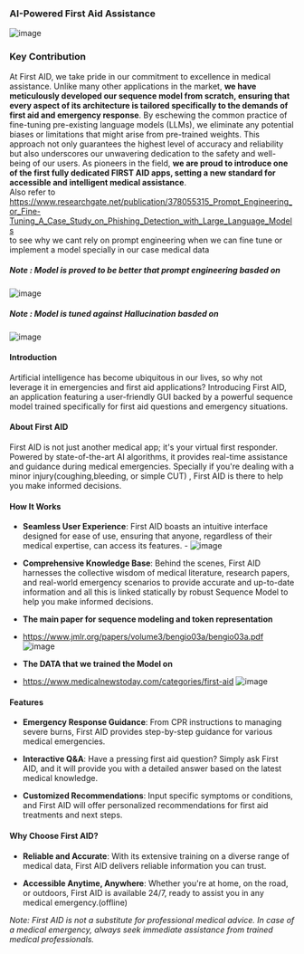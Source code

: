 ### AI-Powered First Aid Assistance       
![image](https://github.com/zbeeb1/Firs_AId-1.0-sequence-to-sequence-/assets/134772110/805dd34e-f7c1-4f39-bf91-ade0d906398e)

### Key Contribution  
At First AID, we take pride in our commitment to excellence in medical assistance. Unlike many other applications in the market, **we have meticulously developed our sequence model from scratch, ensuring that every aspect of its architecture is tailored specifically to the demands of first aid and emergency response**. By eschewing the common practice of fine-tuning pre-existing language models (LLMs), we eliminate any potential biases or limitations that might arise from pre-trained weights. This approach not only guarantees the highest level of accuracy and reliability but also underscores our unwavering dedication to the safety and well-being of our users. As pioneers in the field, **we are proud to introduce one of the first fully dedicated FIRST AID apps, setting a new standard for accessible and intelligent medical assistance**.   
Also refer to https://www.researchgate.net/publication/378055315_Prompt_Engineering_or_Fine-Tuning_A_Case_Study_on_Phishing_Detection_with_Large_Language_Models   
to see why we cant rely on prompt engineering when we can fine tune or implement a model specially in our case medical data   
##### Note : Model is proved to be better that prompt engineering basded on 

![image](https://github.com/zbeeb1/Firs_AId-1.0/assets/134772110/b4541e96-a4b5-48b8-b10f-197b686079aa)


##### Note : Model is tuned against Hallucination basded on 
![image](https://github.com/zbeeb1/Firs_AId-1.0-sequence-to-sequence-/assets/134772110/d784ead6-46f5-4044-beb5-94e7386f0470)


#### Introduction

Artificial intelligence has become ubiquitous in our lives, so why not leverage it in emergencies and first aid applications? Introducing First AID, an application featuring a user-friendly GUI backed by a powerful sequence model trained specifically for first aid questions and emergency situations.

#### About First AID

First AID is not just another medical app; it's your virtual first responder. Powered by state-of-the-art AI algorithms, it provides real-time assistance and guidance during medical emergencies. Specially if  you're dealing with a minor injury(coughing,bleeding, or simple CUT) , First AID is there to help you make informed decisions.

#### How It Works

- **Seamless User Experience**: First AID boasts an intuitive interface designed for ease of use, ensuring that anyone, regardless of their medical expertise, can access its features.
            - ![image](https://github.com/zbeeb1/Firs_AId-1.0/assets/134772110/d372ab70-dea1-4ca3-938e-8bea378ced18)

  
- **Comprehensive Knowledge Base**: Behind the scenes, First AID harnesses the collective wisdom of medical literature, research papers, and real-world emergency scenarios to provide accurate and up-to-date information and all this is linked statically by robust Sequence Model to help you make informed decisions.
- **The main paper for sequence modeling and token representation**
- https://www.jmlr.org/papers/volume3/bengio03a/bengio03a.pdf
![image](https://github.com/zbeeb1/Firs_AId-1.0-sequence-to-sequence-/assets/134772110/c5279ec1-5d92-4568-a567-3cc99909058d)
- **The DATA that we trained the Model on**
- https://www.medicalnewstoday.com/categories/first-aid
![image](https://github.com/zbeeb1/Firs_AId-1.0/assets/134772110/c26075db-731f-40cb-9df3-37b99e6aa961)



#### Features

- **Emergency Response Guidance**: From CPR instructions to managing severe burns, First AID provides step-by-step guidance for various medical emergencies.
  
- **Interactive Q&A**: Have a pressing first aid question? Simply ask First AID, and it will provide you with a detailed answer based on the latest medical knowledge.
  
- **Customized Recommendations**: Input specific symptoms or conditions, and First AID will offer personalized recommendations for first aid treatments and next steps.

#### Why Choose First AID?

- **Reliable and Accurate**: With its extensive training on a diverse range of medical data, First AID delivers reliable information you can trust.
  
- **Accessible Anytime, Anywhere**: Whether you're at home, on the road, or outdoors, First AID is available 24/7, ready to assist you in any medical emergency.(offline) 
  

*Note: First AID is not a substitute for professional medical advice. In case of a medical emergency, always seek immediate assistance from trained medical professionals.*

